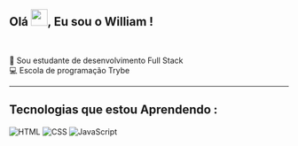 <h2> Olá <img src="https://raw.githubusercontent.com/MartinHeinz/MartinHeinz/master/wave.gif" width="30px" height="30px">, Eu sou o William !</h2>
<br>

📖️ Sou estudante de desenvolvimento Full Stack
<br>
💻️ Escola de programação Trybe

<hr>

## Tecnologias que estou Aprendendo :

 <div style="display: inline_block">
   <img align="center" alt="HTML" src="https://img.shields.io/badge/HTML-239120?style=for-the-badge&logo=html5&logoColor=white"/>
   <img align="center" alt="CSS" src="https://img.shields.io/badge/CSS-239120?&style=for-the-badge&logo=css3&logoColor=white"/>
   <img align="center" alt="JavaScript" src="https://img.shields.io/badge/JavaScript-F7DF1E?style=for-the-badge&logo=javascript&logoColor=black"/>
 </div>


<br>
<br>

         
          
       
   
    
                
